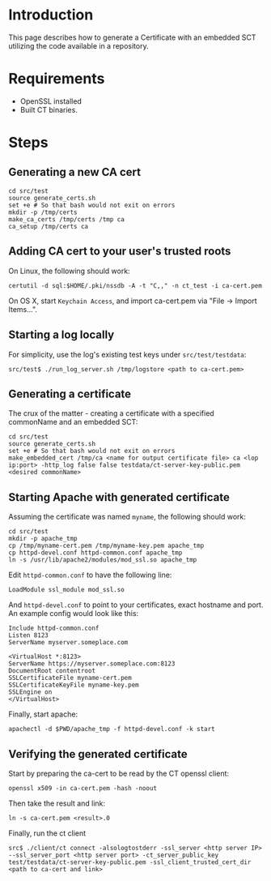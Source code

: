 # Introduction #

This page describes how to generate a Certificate with an embedded SCT utilizing the code available in a repository.

# Requirements #
  * OpenSSL installed
  * Built CT binaries.

# Steps #
## Generating a new CA cert ##
```
cd src/test
source generate_certs.sh
set +e # So that bash would not exit on errors
mkdir -p /tmp/certs
make_ca_certs /tmp/certs /tmp ca
ca_setup /tmp/certs ca
```
## Adding CA cert to your user's trusted roots ##
On Linux, the following should work:
```
certutil -d sql:$HOME/.pki/nssdb -A -t "C,," -n ct_test -i ca-cert.pem
```
On OS X, start `Keychain Access`, and import ca-cert.pem via "File -> Import Items...".
## Starting a log locally ##
For simplicity, use the log's existing test keys under `src/test/testdata`:
```
src/test$ ./run_log_server.sh /tmp/logstore <path to ca-cert.pem>
```
## Generating a certificate ##
The crux of the matter - creating a certificate with a specified commonName and an embedded SCT:
```
cd src/test
source generate_certs.sh
set +e # So that bash would not exit on errors
make_embedded_cert /tmp/ca <name for output certificate file> ca <lop ip:port> -http_log false false testdata/ct-server-key-public.pem <desired commonName>
```
## Starting Apache with generated certificate ##
Assuming the certificate was named `myname`, the following should work:
```
cd src/test
mkdir -p apache_tmp
cp /tmp/myname-cert.pem /tmp/myname-key.pem apache_tmp
cp httpd-devel.conf httpd-common.conf apache_tmp
ln -s /usr/lib/apache2/modules/mod_ssl.so apache_tmp
```
Edit `httpd-common.conf` to have the following line:
```
LoadModule ssl_module mod_ssl.so
```
And `httpd-devel.conf` to point to your certificates, exact hostname and port. An example config would look like this:
```
Include httpd-common.conf
Listen 8123
ServerName myserver.someplace.com

<VirtualHost *:8123>
ServerName https://myserver.someplace.com:8123
DocumentRoot contentroot
SSLCertificateFile myname-cert.pem
SSLCertificateKeyFile myname-key.pem
SSLEngine on
</VirtualHost>
```

Finally, start apache:
```
apachectl -d $PWD/apache_tmp -f httpd-devel.conf -k start
```

## Verifying the generated certificate ##
Start by preparing the ca-cert to be read by the CT openssl client:
```
openssl x509 -in ca-cert.pem -hash -noout
```

Then take the result and link:
```
ln -s ca-cert.pem <result>.0
```

Finally, run the ct client
```
src$ ./client/ct connect -alsologtostderr -ssl_server <http server IP> --ssl_server_port <http server port> -ct_server_public_key test/testdata/ct-server-key-public.pem -ssl_client_trusted_cert_dir <path to ca-cert and link>
```